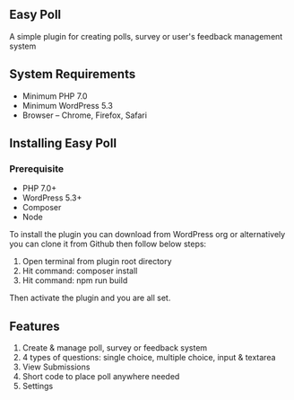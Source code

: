 ## Easy Poll

A simple plugin for creating polls, survey or user's feedback management system

## System Requirements

- Minimum PHP 7.0
- Minimum WordPress 5.3
- Browser – Chrome, Firefox, Safari
## Installing Easy Poll

### Prerequisite

- PHP 7.0+
- WordPress 5.3+
- Composer
- Node

To install the plugin you can download from WordPress org or alternatively you can clone it from Github then follow below steps:

1) Open terminal from plugin root directory
2) Hit command: composer install
3) Hit command: npm run build

Then activate the plugin and you are all set.

## Features

1) Create & manage poll, survey or feedback system
2) 4 types of questions: single choice, multiple choice, input & textarea
3) View Submissions
4) Short code to place poll anywhere needed
5) Settings